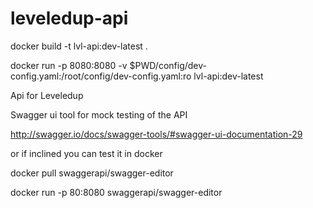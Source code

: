 # leveledup-api

docker build -t lvl-api:dev-latest . 

docker run -p 8080:8080 -v $PWD/config/dev-config.yaml:/root/config/dev-config.yaml:ro lvl-api:dev-latest

Api for Leveledup


Swagger ui tool for mock testing of the API

http://swagger.io/docs/swagger-tools/#swagger-ui-documentation-29

or if inclined you can test it in docker

docker pull swaggerapi/swagger-editor

docker run -p 80:8080 swaggerapi/swagger-editor
